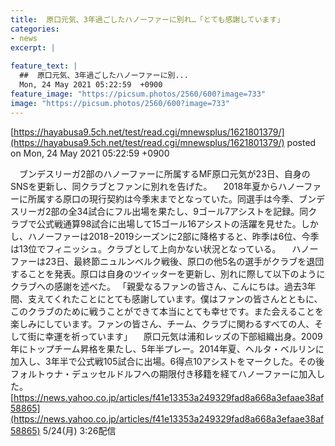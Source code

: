 ```yaml
---
title:  原口元気、3年過ごしたハノーファーに別れ…「とても感謝しています」  
categories:
- news
excerpt: |
  
feature_text: |
  ##  原口元気、3年過ごしたハノーファーに別...
  Mon, 24 May 2021 05:22:59  +0900
feature_image: "https://picsum.photos/2560/600?image=733"
image: "https://picsum.photos/2560/600?image=733"
---
```


[https://hayabusa9.5ch.net/test/read.cgi/mnewsplus/1621801379/](https://hayabusa9.5ch.net/test/read.cgi/mnewsplus/1621801379/)
posted on Mon, 24 May 2021 05:22:59  +0900

<!--more-->

　ブンデスリーガ2部のハノーファーに所属するMF原口元気が23日、自身のSNSを更新し、同クラブとファンに別れを告げた。 　2018年夏からハノーファーに所属する原口の現行契約は今季末までとなっていた。同選手は今季、ブンデスリーガ2部の全34試合にフル出場を果たし、9ゴール7アシストを記録。同クラブで公式戦通算98試合に出場して15ゴール16アシストの活躍を見せた。しかし、ハノーファーは2018−2019シーズンに2部に降格すると、昨季は6位、今季は13位でフィニッシュ。クラブとして上向かない状況となっている。 　ハノーファーは23日、最終節ニュルンベルク戦後、原口の他5名の選手がクラブを退団することを発表。原口は自身のツイッターを更新し、別れに際して以下のようにクラブへの感謝を述べた。 「親愛なるファンの皆さん、こんにちは。過去3年間、支えてくれたことにとても感謝しています。僕はファンの皆さんとともに、このクラブのために戦うことができて本当にとても幸せです。また会えることを楽しみにしています。ファンの皆さん、チーム、クラブに関わるすべての人、そして街に幸運を祈っています」 　原口元気は浦和レッズの下部組織出身。2009年にトップチーム昇格を果たし、5年半プレー。2014年夏、ヘルタ・ベルリンに加入し、3年半で公式戦105試合に出場。6得点10アシストをマークした。その後フォルトゥナ・デュッセルドルフへの期限付き移籍を経てハノーファーに加入した。 [https://news.yahoo.co.jp/articles/f41e13353a249329fad8a668a3efaae38af58865](https://news.yahoo.co.jp/articles/f41e13353a249329fad8a668a3efaae38af58865) 5/24(月) 3:26配信
